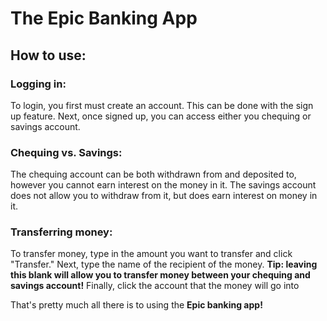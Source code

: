 # The Epic Banking App
## How to use:
### Logging in:
To login, you first must create an account. This can be done with the sign up feature.
Next, once signed up, you can access either you chequing or savings account.

### Chequing vs. Savings:
The chequing account can be both withdrawn from and deposited to, however you cannot earn interest on the money in it.
The savings account does not allow you to withdraw from it, but does earn interest on money in it.

### Transferring money:
To transfer money, type in the amount you want to transfer and click "Transfer."
Next, type the name of the recipient of the money. **Tip: leaving this blank will allow you to transfer money between your chequing and savings account!**
Finally, click the account that the money will go into

That's pretty much all there is to using the **Epic banking app!**
